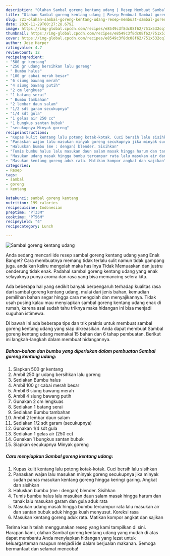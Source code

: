 ```yaml
---
description: "Olahan Sambal goreng kentang udang | Resep Membuat Sambal goreng kentang udang Yang Paling Enak"
title: "Olahan Sambal goreng kentang udang | Resep Membuat Sambal goreng kentang udang Yang Paling Enak"
slug: 721-olahan-sambal-goreng-kentang-udang-resep-membuat-sambal-goreng-kentang-udang-yang-paling-enak
date: 2020-11-29T00:27:28.679Z
image: https://img-global.cpcdn.com/recipes/e8549c3f8dc08f62/751x532cq70/sambal-goreng-kentang-udang-foto-resep-utama.jpg
thumbnail: https://img-global.cpcdn.com/recipes/e8549c3f8dc08f62/751x532cq70/sambal-goreng-kentang-udang-foto-resep-utama.jpg
cover: https://img-global.cpcdn.com/recipes/e8549c3f8dc08f62/751x532cq70/sambal-goreng-kentang-udang-foto-resep-utama.jpg
author: Jose Harper
ratingvalue: 4.7
reviewcount: 12
recipeingredient:
- "500 gr kentang"
- "250 gr udang bersihkan lalu goreng"
- " Bumbu halus"
- "100 gr cabai merah besar"
- "6 siung bawang merah"
- "4 siung bawang putih"
- "2 cm lengkuas"
- "1 batang serai"
- " Bumbu tambahan"
- "2 lembar daun salam"
- "1/2 sdt garam secukupnya"
- "1/4 sdt gula"
- "1 gelas air 250 cc"
- "1 bungkus santan bubuk"
- "secukupnya Minyak goreng"
recipeinstructions:
- "Kupas kulit kentang lalu potong kotak-kotak. Cuci bersih lalu sisihkan"
- "Panaskan wajan lalu masukan minyak goreng secukupnya jika minyak sudah panas masukan kentang goreng hingga kering/ garing. Angkat dan sisihkan"
- "Haluskan bumbu (me : dengan) blender. Sisihkan"
- "Tumis bumbu halus lalu masukan daun salam masak hingga harum dan tanak lalu masukan garam dan gula aduk rata"
- "Masukan udang masak hingga bumbu tercampur rata lalu masukan air dan santan bubuk aduk hingga kuah menyusut. Koreksi rasa"
- "Masukan kentang goreng aduk rata. Matikan kompor angkat dan sajikan"
categories:
- Resep
tags:
- sambal
- goreng
- kentang

katakunci: sambal goreng kentang 
nutrition: 199 calories
recipecuisine: Indonesian
preptime: "PT33M"
cooktime: "PT56M"
recipeyield: "4"
recipecategory: Lunch

---
```



![Sambal goreng kentang udang](https://img-global.cpcdn.com/recipes/e8549c3f8dc08f62/751x532cq70/sambal-goreng-kentang-udang-foto-resep-utama.jpg)

Anda sedang mencari ide resep sambal goreng kentang udang yang Enak Banget? Cara membuatnya memang tidak terlalu sulit namun tidak gampang juga. andaikan keliru mengolah maka hasilnya Tidak Memuaskan dan justru cenderung tidak enak. Padahal sambal goreng kentang udang yang enak selayaknya punya aroma dan rasa yang bisa memancing selera kita.



Ada beberapa hal yang sedikit banyak berpengaruh terhadap kualitas rasa dari sambal goreng kentang udang, mulai dari jenis bahan, kemudian pemilihan bahan segar hingga cara mengolah dan menyajikannya. Tidak usah pusing kalau mau menyiapkan sambal goreng kentang udang enak di rumah, karena asal sudah tahu triknya maka hidangan ini bisa menjadi suguhan istimewa.


Di bawah ini ada beberapa tips dan trik praktis untuk membuat sambal goreng kentang udang yang siap dikreasikan. Anda dapat membuat Sambal goreng kentang udang memakai 15 bahan dan 6 tahap pembuatan. Berikut ini langkah-langkah dalam membuat hidangannya.

<!--inarticleads1-->

##### Bahan-bahan dan bumbu yang diperlukan dalam pembuatan Sambal goreng kentang udang:

1. Siapkan 500 gr kentang
1. Ambil 250 gr udang bersihkan lalu goreng
1. Sediakan  Bumbu halus
1. Ambil 100 gr cabai merah besar
1. Ambil 6 siung bawang merah
1. Ambil 4 siung bawang putih
1. Gunakan 2 cm lengkuas
1. Sediakan 1 batang serai
1. Sediakan  Bumbu tambahan
1. Ambil 2 lembar daun salam
1. Sediakan 1/2 sdt garam (secukupnya)
1. Gunakan 1/4 sdt gula
1. Sediakan 1 gelas air (250 cc)
1. Gunakan 1 bungkus santan bubuk
1. Siapkan secukupnya Minyak goreng




<!--inarticleads2-->

##### Cara menyiapkan Sambal goreng kentang udang:

1. Kupas kulit kentang lalu potong kotak-kotak. Cuci bersih lalu sisihkan
1. Panaskan wajan lalu masukan minyak goreng secukupnya jika minyak sudah panas masukan kentang goreng hingga kering/ garing. Angkat dan sisihkan
1. Haluskan bumbu (me : dengan) blender. Sisihkan
1. Tumis bumbu halus lalu masukan daun salam masak hingga harum dan tanak lalu masukan garam dan gula aduk rata
1. Masukan udang masak hingga bumbu tercampur rata lalu masukan air dan santan bubuk aduk hingga kuah menyusut. Koreksi rasa
1. Masukan kentang goreng aduk rata. Matikan kompor angkat dan sajikan




Terima kasih telah menggunakan resep yang kami tampilkan di sini. Harapan kami, olahan Sambal goreng kentang udang yang mudah di atas dapat membantu Anda menyiapkan hidangan yang lezat untuk keluarga/teman maupun menjadi ide dalam berjualan makanan. Semoga bermanfaat dan selamat mencoba!
